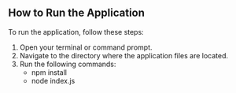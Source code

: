 ## How to Run the Application

To run the application, follow these steps:

1. Open your terminal or command prompt.
2. Navigate to the directory where the application files are located.
3. Run the following commands:
   - npm install
   - node index.js
